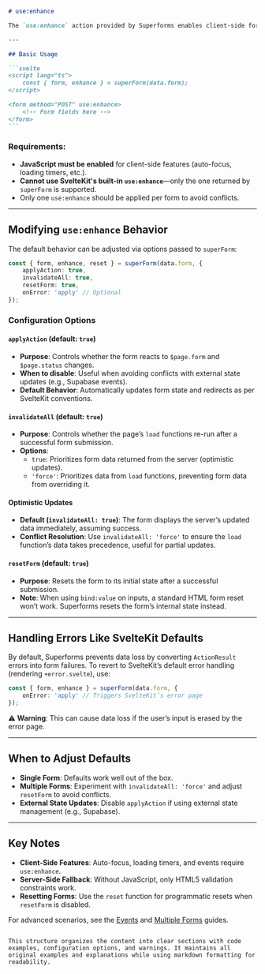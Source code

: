 ````markdown
# use:enhance

The `use:enhance` action provided by Superforms enables client-side form enhancements such as auto-focus, loading indicators, and form state persistence. It must be used on a `<form>` element to activate these features.

---

## Basic Usage

```svelte
<script lang="ts">
	const { form, enhance } = superForm(data.form);
</script>

<form method="POST" use:enhance>
	<!-- Form fields here -->
</form>
```
````

### Requirements:

- **JavaScript must be enabled** for client-side features (auto-focus, loading timers, etc.).
- **Cannot use SvelteKit's built-in `use:enhance`**—only the one returned by `superForm` is supported.
- Only one `use:enhance` should be applied per form to avoid conflicts.

---

## Modifying `use:enhance` Behavior

The default behavior can be adjusted via options passed to `superForm`:

```typescript
const { form, enhance, reset } = superForm(data.form, {
	applyAction: true,
	invalidateAll: true,
	resetForm: true,
	onError: 'apply' // Optional
});
```

### Configuration Options

#### `applyAction` (default: `true`)

- **Purpose**: Controls whether the form reacts to `$page.form` and `$page.status` changes.
- **When to disable**: Useful when avoiding conflicts with external state updates (e.g., Supabase events).
- **Default Behavior**: Automatically updates form state and redirects as per SvelteKit conventions.

#### `invalidateAll` (default: `true`)

- **Purpose**: Controls whether the page’s `load` functions re-run after a successful form submission.
- **Options**:
  - `true`: Prioritizes form data returned from the server (optimistic updates).
  - `'force'`: Prioritizes data from `load` functions, preventing form data from overriding it.

#### **Optimistic Updates**

- **Default (`invalidateAll: true`)**: The form displays the server’s updated data immediately, assuming success.
- **Conflict Resolution**: Use `invalidateAll: 'force'` to ensure the `load` function’s data takes precedence, useful for partial updates.

#### `resetForm` (default: `true`)

- **Purpose**: Resets the form to its initial state after a successful submission.
- **Note**: When using `bind:value` on inputs, a standard HTML form reset won’t work. Superforms resets the form’s internal state instead.

---

## Handling Errors Like SvelteKit Defaults

By default, Superforms prevents data loss by converting `ActionResult` errors into form failures. To revert to SvelteKit’s default error handling (rendering `+error.svelte`), use:

```typescript
const { form, enhance } = superForm(data.form, {
	onError: 'apply' // Triggers SvelteKit’s error page
});
```

⚠️ **Warning**: This can cause data loss if the user’s input is erased by the error page.

---

## When to Adjust Defaults

- **Single Form**: Defaults work well out of the box.
- **Multiple Forms**: Experiment with `invalidateAll: 'force'` and adjust `resetForm` to avoid conflicts.
- **External State Updates**: Disable `applyAction` if using external state management (e.g., Supabase).

---

## Key Notes

- **Client-Side Features**: Auto-focus, loading timers, and events require `use:enhance`.
- **Server-Side Fallback**: Without JavaScript, only HTML5 validation constraints work.
- **Resetting Forms**: Use the `reset` function for programmatic resets when `resetForm` is disabled.

For advanced scenarios, see the [Events](#events) and [Multiple Forms](#multiple-forms) guides.

```

This structure organizes the content into clear sections with code examples, configuration options, and warnings. It maintains all original examples and explanations while using markdown formatting for readability.
```
